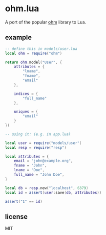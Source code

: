 ohm.lua
=======

A port of the popular [ohm](http://github.com/soveran/ohm) library
to Lua.

## example

```lua
-- define this in models/user.lua
local ohm = require("ohm")

return ohm.model("User", {
    attributes = {
        "lname",
        "fname",
        "email"
    },

    indices = {
        "full_name"
    },

    uniques = {
        "email"
    }
})

-- using it: (e.g. in app.lua)

local user = require("models/user")
local resp = require("resp")

local attributes = {
    email = "john@example.org",
    fname = "John",
    lname = "Doe",
    full_name = "John Doe",
}

local db = resp.new("localhost", 6379)
local id = assert(user:save(db, attributes))

assert("1" == id)
```

## license

MIT
